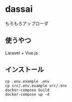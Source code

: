 # dassai
もろもろアップローダ  

## 使うやつ
Laravel + Vue.js

## インストール
```
cp .env.example .env
cp src/.env.example src/.env
docker-compose build
docker-compose up -d
```
